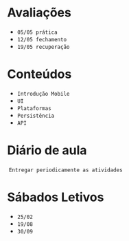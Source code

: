 # Avaliações

* `05/05 prática`  
* `12/05 fechamento`  
* `19/05 recuperação`



# Conteúdos

* `Introdução Mobile` 
* `UI`
* `Plataformas`
* `Persistência`
* `API`


# Diário de aula 

 `Entregar periodicamente as atividades`


# Sábados Letivos

* `25/02`  
* `19/08`  
* `30/09`


